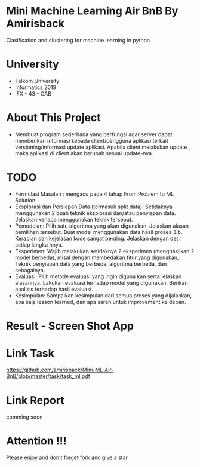 # Mini Machine Learning Air BnB By Amirisback
Clasification and clustering for machine learning in python

# University
- Telkom University
- Informatics 2019
- IFX - 43 - GAB

# About This Project
- Membuat program sederhana yang berfungsi agar server dapat memberikan informasi kepada client/pengguna aplikasi terkait versioning/informasi update aplikasi. Apabila client melakukan update ,	maka aplikasi di client akan berubah sesuai update-nya.

# TODO
- Formulasi Masalah : mengacu pada 4 tahap From Problem to ML Solution  
- Eksplorasi dan Persiapan Data (termasuk split data): Setidaknya menggunakan 2 buah teknik eksplorasi dan/atau penyiapan data. Jelaskan kenapa menggunakan teknik tersebut.  
- Pemodelan: Pilih satu algoritma yang akan digunakan. Jelaskan alasan pemilihan tersebut. Buat model menggunakan data hasil proses 3.b. Kerapian dan kejelasan kode sangat penting. Jelaskan dengan detil setiap langka hnya. 
- Eksperimen: Wajib melakukan setidaknya 2 eksperimen (menghasilkan 2 model berbeda), misal dengan membedakan fitur yang digunakan, Teknik penyiapan data yang berbeda, algoritma berbeda, dan sebagainya.  
- Evaluasi: Pilih metode evaluasi yang ingin diguna kan serta jelaskan alasannya. Lakukan evaluasi terhadap model yang digunakan. Berikan analisis terhadap hasil evaluasi.  
- Kesimpulan: Sampaikan kesimpulan dari semua proses yang dijalankan, apa saja lesson learned, dan apa saran untuk improvement ke depan.  

# Result - Screen Shot App

# Link Task
https://github.com/amirisback/Mini-ML-Air-BnB/blob/master/task/task_ml.pdf

# Link Report
comming soon

# Attention !!!
Please enjoy and don't forget fork and give a star